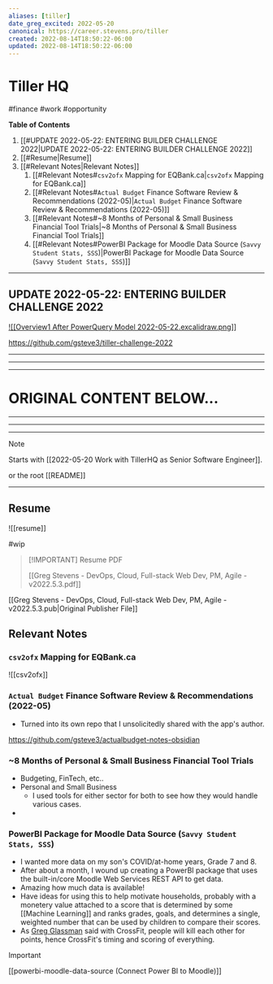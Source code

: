 ```yaml
---
aliases: [tiller]
date_greg_excited: 2022-05-20
canonical: https://career.stevens.pro/tiller
created: 2022-08-14T18:50:22-06:00
updated: 2022-08-14T18:50:22-06:00
---
```

# Tiller HQ

#finance #work #opportunity

**Table of Contents**

1. [[#UPDATE 2022-05-22: ENTERING BUILDER CHALLENGE 2022|UPDATE 2022-05-22: ENTERING BUILDER CHALLENGE 2022]]
1. [[#Resume|Resume]]
1. [[#Relevant Notes|Relevant Notes]]
	1. [[#Relevant Notes#`csv2ofx` Mapping for EQBank.ca|`csv2ofx` Mapping for EQBank.ca]]
	1. [[#Relevant Notes#`Actual Budget` Finance Software Review & Recommendations (2022-05)|`Actual Budget` Finance Software Review & Recommendations (2022-05)]]
	1. [[#Relevant Notes#~8 Months of Personal & Small Business Financial Tool Trials|~8 Months of Personal & Small Business Financial Tool Trials]]
	1. [[#Relevant Notes#PowerBI Package for Moodle Data Source (`Savvy Student Stats, SSS`)|PowerBI Package for Moodle Data Source (`Savvy Student Stats, SSS`)]]

---

## UPDATE 2022-05-22: ENTERING BUILDER CHALLENGE 2022


[![[Overview1 After PowerQuery Model 2022-05-22.excalidraw.png]]](https://publish-01.obsidian.md/access/29884b7c70f99066e4067ed7817a36d9/organizations/tiller/Overview1%20After%20PowerQuery%20Model%202022-05-22.excalidraw.png)


https://github.com/gsteve3/tiller-challenge-2022


---
---
---
# ORIGINAL CONTENT BELOW...
---
---
---

> [!NOTE]
> Starts with [[2022-05-20 Work with TillerHQ as Senior Software Engineer]].
> 
> or the root [[README]]

---

## Resume

![[resume]]


#wip 

> [!IMPORTANT] Resume PDF
> 
> [[Greg Stevens - DevOps, Cloud, Full-stack Web Dev, PM, Agile - v2022.5.3.pdf]]




[[Greg Stevens - DevOps, Cloud, Full-stack Web Dev, PM, Agile - v2022.5.3.pub|Original Publisher File]]

## Relevant Notes

### `csv2ofx` Mapping for EQBank.ca

![[csv2ofx]]


### `Actual Budget` Finance Software Review & Recommendations (2022-05)

-  Turned into its own repo that I unsolicitedly shared with the app's author.

https://github.com/gsteve3/actualbudget-notes-obsidian

### ~8 Months of Personal & Small Business Financial Tool Trials
- Budgeting, FinTech, etc..
- Personal and Small Business
	- I used tools for either sector for both to see how they would handle various cases.
- 

### PowerBI Package for Moodle Data Source (`Savvy Student Stats, SSS`)

- I wanted more data on my son's COVID/at-home years, Grade 7 and 8.
- After about a month, I wound up creating a PowerBI package that uses the built-in/core Moodle Web Services REST API to get data.
- Amazing how much data is available!
- Have ideas for using this to help motivate households, probably with a monetery value attached to a score that is determined by some [[Machine Learning]] and ranks grades, goals, and determines a single, weighted number that can be used by children to compare their scores.
- As [Greg Glassman](https://www.google.ca/search?q=greg+glassman) said with CrossFit, people will kill each other for points, hence CrossFit's timing and scoring of everything.


> [!IMPORTANT]
> [[powerbi-moodle-data-source (Connect Power BI to Moodle)]]




